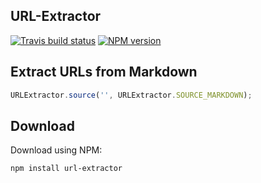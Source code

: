 <!--
This file has been generated using GitDown (https://github.com/gajus/gitdown).
Direct edits to this will be be overwritten. Look for GitDown markup file under ./.gitdown/ path.
-->
<h2 id="url-extractor">URL-Extractor</h2>

[![Travis build status](http://img.shields.io/travis/gajus/url-extractor/master.svg?style=flat)](https://travis-ci.org/gajus/url-extractor)
[![NPM version](http://img.shields.io/npm/v/url-extractor.svg?style=flat)](https://www.npmjs.org/package/url-extractor)

<h2 id="extract-urls-from-markdown">Extract URLs from Markdown</h2>

```js
URLExtractor.source('', URLExtractor.SOURCE_MARKDOWN);
```

<h2 id="download">Download</h2>

Download using NPM:

```sh
npm install url-extractor
```